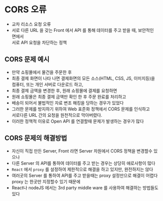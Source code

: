 # CORS 오류

- 교차 리소스 요청 오류
- 서로 다른 URL 을 갖는 Front 에서 API 를 통해 데이터를 주고 받을 때, 보안적인 면에서  
  서로 API 요청을 차단하는 정책

## CORS 문제 예시

- 만약 쇼핑몰에서 물건을 주문한 후
- 최종 결제 화면이 나타 나면 결제화면의 모든 소스(HTML, CSS, JS, 이미지등)을  
  컴퓨터, 또는 개인 서버로 다운로드 하고,
- 최종 결제 금액을 변경한 후, 원래 쇼핑몰에 결제를 요청하면
- 원래 쇼핑몰은 최종 결제 금액만 확인 한 후 주문 완료를 처리하고
- 배송이 되어서 불법적인 자료 변조 해킹을 당하는 경우가 있었다
- 그러한 문제를 방지하기 위하여 Web 표준화 정책에서 CORS 문제를 인식하고  
  서로다른 URL 간의 요청을 원천적으로 막아버렸다.
- 이러한 정책적 이유로 Open API 를 연결할때 문제가 발생하는 경우가 많다

## CORS 문제의 해결방법

- 자신이 직접 만든 Server, Front 라면 Server 차원에서 CORS 정책을 변경할수 있으나
- 다른 Server 의 API를 통하여 데이터를 주고 받는 경우는 상당히 애로사항이 많다
- `React` 에서 `proxy` 를 설정하여 제한적으로 해결을 하고 있지만, 완전하지는 않다
- 여러곳의 Server 를 통하여 API를 주고 받을때는 proxy 설정만으로 해결이 어렵다  
  proxy 는 한곳만 지정할수 있기 때문에
- React나 nodeJS 에서는 3rd party middle ware 를 사용하여 해결하는 방법들도 있다
